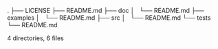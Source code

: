 .
├── LICENSE
├── README.md
├── doc
│   └── README.md
├── examples
│   └── README.md
├── src
│   └── README.md
└── tests
    └── README.md

4 directories, 6 files
